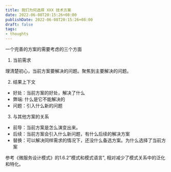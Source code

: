 ```yaml
---
title: 我们为何选择 XXX 技术方案
date: 2022-06-08T20:15:26+08:00
publishDate: 2022-06-08T20:15:26+08:00
draft: false
tags:
- thoughts
---
```


一个完善的方案的需要考虑的三个方面

1. 当前需求

理清楚初心，当前方案要解决的问题。聚焦到主要解决的问题。

2. 结果上下文

- 好处：当前方案的好处，解决了什么
- 弊端: 什么是它不能解决的
- 问题：引入什么新的问题

3. 与其他方案的关系

- 前导：当前方案是怎么演变出来。
- 后续：当前方案会引入什么新问题，有什么后续的解决方案
- 替换：可以解决同样需求的情况下，还没什么备选方案。为什么选择了当前方案


参考《微服务设计模式》的1.6.2"模式和模式语言", 相对减少了模式关系中的泛化和特化。
